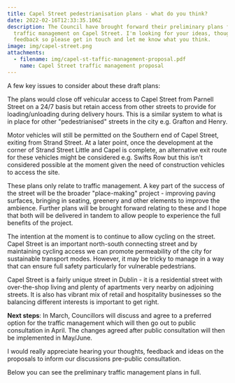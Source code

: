 ```yaml
---
title: Capel Street pedestrianisation plans - what do you think?
date: 2022-02-16T12:33:35.106Z
description: The Council have brought forward their preliminary plans for
  traffic management on Capel Street. I'm looking for your ideas, thoughts and
  feedback so please get in touch and let me know what you think.
image: img/capel-street.png
attachments:
  - filename: img/capel-st-taffic-management-proposal.pdf
    name: Capel Street traffic management proposal
---
```

A few key issues to consider about these draft plans:

The plans would close off vehicular access to Capel Street from Parnell Street on a 24/7 basis but retain access from other streets to provide for loading/unloading during delivery hours. This is a similar system to what is in place for other "pedestrianised" streets in the city e.g. Grafton and Henry.

Motor vehicles will still be permitted on the Southern end of Capel Street, exiting from Strand Street. At a later point, once the development at the corner of Strand Street Little and Capel is complete, an alternative exit route for these vehicles might be considered e.g. Swifts Row but this isn't considered possible at the moment given the need of construction vehicles to access the site. 

These plans only relate to traffic management. A key part of the success of the street will be the broader "place-making" project - improving paving surfaces, bringing in seating, greenery and other elements to improve the ambience. Further plans will be brought forward relating to these and I hope that both will be delivered in tandem to allow people to experience the full benefits of the project.

The intention at the moment is to continue to allow cycling on the street. Capel Street is an important north-south connecting street and by maintaining cycling access we can promote permeability of the city for sustainable transport modes. However, it may be tricky to manage in a way that can ensure full safety particularly for vulnerable pedestrians. 

Capel Street is a fairly unique street in Dublin - it is a residential street with over-the-shop living and plenty of apartments very nearby on adjoining streets. It is also has vibrant mix of retail and hospitality businesses so the balancing different interests is important to get right. 

**Next steps**: In March, Councillors will discuss and agree to a preferred option for the traffic management which will then go out to public consultation in April. The changes agreed after public consultation will then be implemented in May/June. 

I would really appreciate hearing your thoughts, feedback and ideas on the proposals to inform our discussions pre-public consultation. 

Below you can see the preliminary traffic management plans in full.